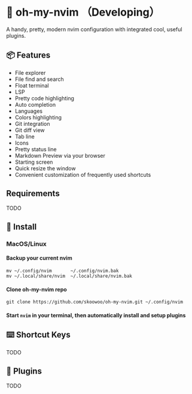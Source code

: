 # 💎 oh-my-nvim （Developing）

A handy, pretty, modern nvim configuration with integrated cool, useful plugins.

## 📦 Features

* File explorer
* File find and search
* Float terminal
* LSP
* Pretty code highlighting
* Auto completion
* Languages
* Colors highlighting
* Git integration
* Git diff view
* Tab line
* Icons
* Pretty status line
* Markdown Preview via your browser
* Starting screen
* Quick resize the window
* Convenient customization of frequently used shortcuts

## Requirements

TODO

## 🚧 Install

### MacOS/Linux

#### Backup your current nvim

```
mv ~/.config/nvim       ~/.config/nvim.bak
mv ~/.local/share/nvim  ~/.local/share/nvim.bak
```

#### Clone oh-my-nvim repo

```
git clone https://github.com/skoowoo/oh-my-nvim.git ~/.config/nvim
```

#### Start `nvim` in your terminal, then automatically install and setup plugins

## ⌨️  Shortcut Keys

TODO

## 🧩 Plugins

TODO
